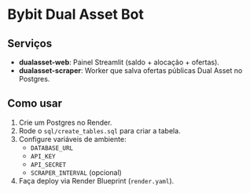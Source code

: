 # Bybit Dual Asset Bot

## Serviços
- **dualasset-web**: Painel Streamlit (saldo + alocação + ofertas).
- **dualasset-scraper**: Worker que salva ofertas públicas Dual Asset no Postgres.

## Como usar
1. Crie um Postgres no Render.
2. Rode o `sql/create_tables.sql` para criar a tabela.
3. Configure variáveis de ambiente:
   - `DATABASE_URL`
   - `API_KEY`
   - `API_SECRET`
   - `SCRAPER_INTERVAL` (opcional)
4. Faça deploy via Render Blueprint (`render.yaml`).
